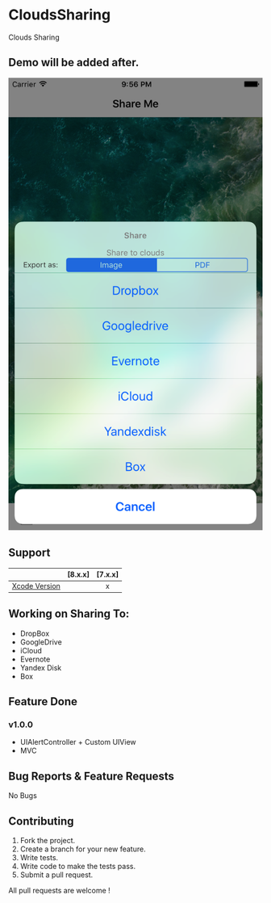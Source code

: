 # CloudsSharing
Clouds Sharing

## Demo will be added after.

[![Demo Doccou alpha](https://github.com/mihailsalari/CloudsSharing/blob/master/CloudsSharing/Screens/Screen1.png)](https://www.youtube.com/)

## Support

|                       |  [8.x.x]  |  [7.x.x]  | 
| --------------------- |:---------:|:---------:|
| [Xcode Version ][1]   |           |     x     |


[1]: http://developer.apple.com/xcode/

## Working on Sharing To:

* DropBox
* GoogleDrive
* iCloud
* Evernote
* Yandex Disk
* Box

## Feature Done 

### v1.0.0
* UIAlertController + Custom UIView
* MVC

## Bug Reports & Feature Requests

No Bugs

## Contributing

1. Fork the project.
2. Create a branch for your new feature.
3. Write tests.
4. Write code to make the tests pass.
5. Submit a pull request.

All pull requests are welcome !
